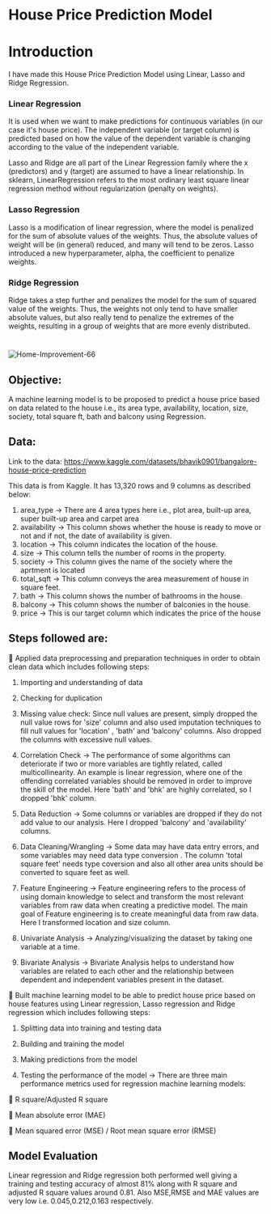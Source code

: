 # House Price Prediction Model

# Introduction
I have made this House Price Prediction Model using Linear, Lasso and Ridge Regression.

### Linear Regression 
 
 It is used when we want to make predictions for continuous variables (in our case it's house price). The independent variable (or target column) is predicted based on how the value of the dependent variable is changing according to the value of the independent variable.
 
Lasso and Ridge are all part of the Linear Regression family where the x (predictors) and y (target) are assumed to have a linear relationship. In sklearn, LinearRegression refers to the most ordinary least square linear regression method without regularization (penalty on weights).

### Lasso Regression

Lasso is a modification of linear regression, where the model is penalized for the sum of absolute values of the weights. Thus, the absolute values of weight will be (in general) reduced, and many will tend to be zeros. Lasso introduced a new hyperparameter, alpha, the coefficient to penalize weights.

### Ridge Regression

Ridge takes a step further and penalizes the model for the sum of squared value of the weights. Thus, the weights not only tend to have smaller absolute values, but also really tend to penalize the extremes of the weights, resulting in a group of weights that are more evenly distributed.



#
![Home-Improvement-66](https://user-images.githubusercontent.com/121285271/226747968-69918e7e-fb63-4d87-bb80-fc021f149ece.jpg)

## Objective:

A machine learning model is to be proposed to predict a house price based on data related to the house i.e., its area type, availability, location, size, society, total square ft, bath and balcony using Regression.

## Data:

Link to the data: https://www.kaggle.com/datasets/bhavik0901/bangalore-house-price-prediction

This data is from Kaggle. It has 13,320 rows and 9 columns as described below:

1. area_type    -> There are 4 area types here i.e., plot area, built-up area, super built-up area and carpet area
2. availability -> This column shows whether the house is ready to move or not and if not, the date of availability is given.
3. location     -> This column indicates the location of the house.
4. size         -> This column tells the number of rooms in the property.
5. society      -> This column gives the name of the society where the aprtment is located
6. total_sqft   -> This column conveys the area measurement of house in square feet.
7. bath         -> This column shows the number of bathrooms in the house.
8. balcony      -> This column shows the number of balconies in the house.
9. price        -> This is our target column which indicates the price of the house

## Steps followed are:

 📌 Applied data preprocessing and preparation techniques in order to obtain clean data which includes following steps:

1. Importing and understanding of data
 
2. Checking for duplication 

3. Missing value check:  Since null values are present, simply dropped the null value rows for 'size' column and also used imputation techniques to fill null values for 'location' , 'bath' and 'balcony' columns. Also dropped the columns with excessive null values.

4. Correlation Check -> The performance of some algorithms can deteriorate if two or more variables are tightly related, called multicollinearity. An example is linear regression, where one of the offending correlated variables should be removed in order to improve the skill of the model. Here 'bath' and 'bhk' are highly correlated, so I dropped 'bhk' column.

5. Data Reduction -> Some columns or variables are dropped if they do not add value to our analysis. Here I dropped 'balcony' and 'availability' columns.

6. Data Cleaning/Wrangling -> Some data may have data entry errors, and some variables may need data type conversion . The column 'total square feet' needs type coversion and also all other area units should be converted to square feet as well.

7. Feature Engineering -> Feature engineering refers to the process of using domain knowledge to select and transform the most relevant variables from raw data when creating a predictive model. The main goal of Feature engineering is to create meaningful data from raw data. Here I transformed location and size column.

8. Univariate Analysis -> Analyzing/visualizing the dataset by taking one variable at a time.

9. Bivariate Analysis -> Bivariate Analysis helps to understand how variables are related to each other and the relationship between dependent and independent variables present in the dataset.

📌 Built machine learning model to be able to predict house price based on house features using Linear regression, Lasso regression and Ridge regression which includes following steps:

1. Splitting data into training and testing data

2. Building and training the model

3. Making predictions from the model

4. Testing the performance of the model -> There are three main performance metrics used for regression machine learning models:

🔗 R square/Adjusted R square

🔗 Mean absolute error (MAE)

🔗 Mean squared error (MSE) / Root mean square error (RMSE)

## Model Evaluation

Linear regression and Ridge regression both performed well giving a training and testing accuracy of almost 81% along with R square and adjusted R square values around 0.81. Also MSE,RMSE and MAE values are very low i.e. 0.045,0.212,0.163 respectively.
